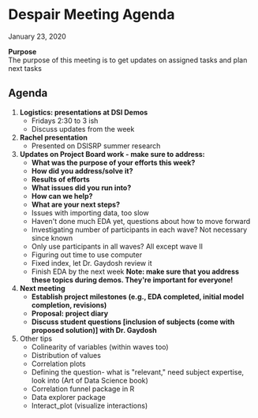 # Despair Meeting Agenda

January 23, 2020

**Purpose**  
The purpose of this meeting is to get updates on assigned tasks and plan next tasks

## Agenda
1. **Logistics: presentations at DSI Demos**  
    - Fridays 2:30 to 3 ish
    - Discuss updates from the week
2. **Rachel presentation**  
    - Presented on DSISRP summer research
3. **Updates on Project Board work - make sure to address:**  
    - **What was the purpose of your efforts this week?**    
    - **How did you address/solve it?**  
    - **Results of efforts**  
    - **What issues did you run into?**  
    - **How can we help?**  
    - **What are your next steps?**  
    - Issues with importing data, too slow
    - Haven't done much EDA yet, questions about how to move forward
    - Investigating number of participants in each wave? Not necessary since known
    - Only use participants in all waves? All except wave II
    - Figuring out time to use computer
    - Fixed index, let Dr. Gaydosh review it
    - Finish EDA by the next week
   **Note:  make sure that you address these topics during demos.  They're important for everyone!**  
4. **Next meeting**  
    - **Establish project milestones (e.g., EDA completed, initial model completion, revisions)**
    - **Proposal: project diary**  
    - **Discuss student questions [inclusion of subjects (come with proposed solution)] with Dr. Gaydosh**  
5. Other tips
    - Colinearity of variables (within waves too) 
    - Distribution of values
    - Correlation plots
    - Defining the question- what is "relevant," need subject expertise, look into (Art of Data Science book)
    - Correlation funnel package in R
    - Data explorer package
    - Interact_plot (visualize interactions)
    
